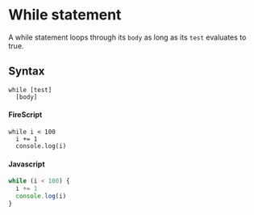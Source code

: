 While statement
===============

A while statement loops through its `body` as long as its `test` evaluates to true.

Syntax
------

```
while [test]
  [body]
```

#### FireScript

```fire
while i < 100
  i += 1
  console.log(i)
```

#### Javascript

```js
while (i < 100) {
  i += 1
  console.log(i)
}
```
